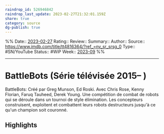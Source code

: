 ```yaml
---
raindrop_id: 526946842
raindrop_last_update: 2023-02-27T21:32:01.159Z
share: true
category: source
dg-publish: true
---
```


%%
Date:: [2023-02-27](2023-02-27.md)
Rating::
Review:: 
Summary:: 
Author::
Source:: https://www.imdb.com/title/tt4816364/?ref_=nv_sr_srsg_0
Type:: #SN/YouTube
Status:: #WiP
Week:: [2023-09](../week/2023-09.md)
%%
***
# BattleBots (Série télévisée 2015– )

BattleBots: Créé par Greg Munson, Ed Roski. Avec Chris Rose, Kenny Florian, Faruq Tauheed, Derek Young. Une compétition de combat de robots qui se déroule dans un tournoi de style élimination. Les concepteurs construisent, exploitent et combattent leurs robots destructeurs jusqu'à ce qu'un champion soit couronné.

## Highlights

